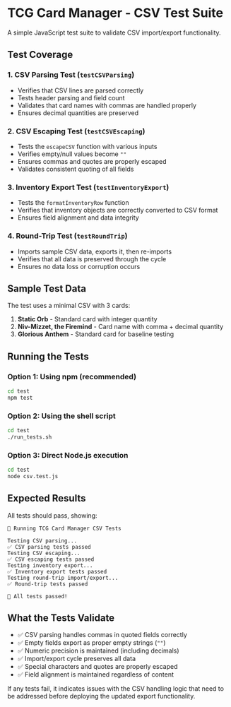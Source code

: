 # TCG Card Manager - CSV Test Suite

A simple JavaScript test suite to validate CSV import/export functionality.

## Test Coverage

### 1. CSV Parsing Test (`testCSVParsing`)
- Verifies that CSV lines are parsed correctly
- Tests header parsing and field count
- Validates that card names with commas are handled properly
- Ensures decimal quantities are preserved

### 2. CSV Escaping Test (`testCSVEscaping`)
- Tests the `escapeCSV` function with various inputs
- Verifies empty/null values become `""`
- Ensures commas and quotes are properly escaped
- Validates consistent quoting of all fields

### 3. Inventory Export Test (`testInventoryExport`)
- Tests the `formatInventoryRow` function
- Verifies that inventory objects are correctly converted to CSV format
- Ensures field alignment and data integrity

### 4. Round-Trip Test (`testRoundTrip`)
- Imports sample CSV data, exports it, then re-imports
- Verifies that all data is preserved through the cycle
- Ensures no data loss or corruption occurs

## Sample Test Data

The test uses a minimal CSV with 3 cards:
1. **Static Orb** - Standard card with integer quantity
2. **Niv-Mizzet, the Firemind** - Card name with comma + decimal quantity  
3. **Glorious Anthem** - Standard card for baseline testing

## Running the Tests

### Option 1: Using npm (recommended)
```bash
cd test
npm test
```

### Option 2: Using the shell script
```bash
cd test
./run_tests.sh
```

### Option 3: Direct Node.js execution
```bash
cd test
node csv.test.js
```

## Expected Results

All tests should pass, showing:
```
🧪 Running TCG Card Manager CSV Tests

Testing CSV parsing...
✅ CSV parsing tests passed
Testing CSV escaping...
✅ CSV escaping tests passed
Testing inventory export...
✅ Inventory export tests passed
Testing round-trip import/export...
✅ Round-trip tests passed

🎉 All tests passed!
```

## What the Tests Validate

- ✅ CSV parsing handles commas in quoted fields correctly
- ✅ Empty fields export as proper empty strings (`""`)
- ✅ Numeric precision is maintained (including decimals)
- ✅ Import/export cycle preserves all data
- ✅ Special characters and quotes are properly escaped
- ✅ Field alignment is maintained regardless of content

If any tests fail, it indicates issues with the CSV handling logic that need to be addressed before deploying the updated export functionality.
